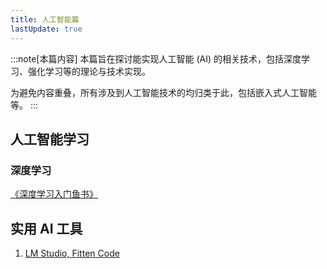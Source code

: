 ```yaml
---
title: 人工智能篇
lastUpdate: true
---
```


:::note[本篇内容]
本篇旨在探讨能实现人工智能 (AI) 的相关技术，包括深度学习、强化学习等的理论与技术实现。

为避免内容重叠，所有涉及到人工智能技术的均归类于此，包括嵌入式人工智能等。
:::

## 人工智能学习

### 深度学习

[《深度学习入门鱼书》](./dl/rumen/)

## 实用 AI 工具

1. [LM Studio, Fitten Code](./tools/tools1/)